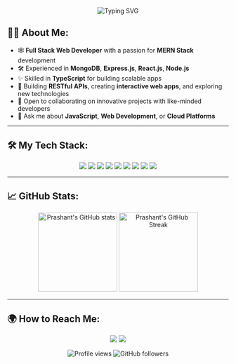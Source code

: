 <!-- GitHub Profile Header -->
<p align="center">
  <img src="https://readme-typing-svg.demolab.com?font=Fira+Code&size=28&duration=4000&pause=500&color=38C2FF&center=true&vCenter=true&width=800&lines=Hi+There+%F0%9F%91%8B!;Welcome+to+my+GitHub+Profile!;I+am+a+Full+Stack+Web+Developer;I+love+building+RESTful+APIs+and+Web+Apps" alt="Typing SVG" />
</p>

<!-- About Me Section -->
## 👨‍💻 About Me:
- 🕸 **Full Stack Web Developer** with a passion for **MERN Stack** development
- 🛠️ Experienced in **MongoDB**, **Express.js**, **React.js**, **Node.js**
- ✨ Skilled in **TypeScript** for building scalable apps
- 📡 Building **RESTful APIs**, creating **interactive web apps**, and exploring new technologies
- 🤝 Open to collaborating on innovative projects with like-minded developers
- 💬 Ask me about **JavaScript**, **Web Development**, or **Cloud Platforms**

---

## 🛠️ My Tech Stack:
<div align="center">
  <img src="https://img.shields.io/badge/Node.js-339933?style=for-the-badge&logo=nodedotjs&logoColor=white" />
  <img src="https://img.shields.io/badge/Express.js-000000?style=for-the-badge&logo=express&logoColor=white" />
  <img src="https://img.shields.io/badge/React-61DAFB?style=for-the-badge&logo=react&logoColor=black" />
  <img src="https://img.shields.io/badge/MongoDB-47A248?style=for-the-badge&logo=mongodb&logoColor=white" />
  <img src="https://img.shields.io/badge/TypeScript-3178C6?style=for-the-badge&logo=typescript&logoColor=white" />
  <img src="https://img.shields.io/badge/Git-F05032?style=for-the-badge&logo=git&logoColor=white" />
  <img src="https://img.shields.io/badge/JavaScript-F7DF1E?style=for-the-badge&logo=javascript&logoColor=black" />
  <img src="https://img.shields.io/badge/HTML5-E34F26?style=for-the-badge&logo=html5&logoColor=white" />
  <img src="https://img.shields.io/badge/CSS3-1572B6?style=for-the-badge&logo=css3&logoColor=white" />
</div>

---

## 📈 GitHub Stats:
<div align="center">
  <img src="https://github-readme-stats.vercel.app/api?username=prashant-sehgal&show_icons=true&theme=radical" alt="Prashant's GitHub stats" height="180em" />
  <img src="https://github-readme-streak-stats.herokuapp.com/?user=prashant-sehgal&theme=radical" alt="Prashant's GitHub Streak" height="180em" />
</div>

---

## 🌍 How to Reach Me:
<p align="center">
  <a href="mailto:prashantsehgal.95790@gmail.com"><img src="https://img.shields.io/badge/Gmail-D14836?style=for-the-badge&logo=gmail&logoColor=white" /></a>
  <a href="https://www.linkedin.com/in/prashant-sehgal-b666bb232/"><img src="https://img.shields.io/badge/LinkedIn-0A66C2?style=for-the-badge&logo=linkedin&logoColor=white" /></a>
</p>

<!-- Add some cool animations and badges -->
<p align="center">
  <img src="https://komarev.com/ghpvc/?username=prashant-sehgal&color=blue&style=flat-square" alt="Profile views" />
  <img src="https://img.shields.io/github/followers/prashant-sehgal?style=flat-square&color=green" alt="GitHub followers" />
</p>

